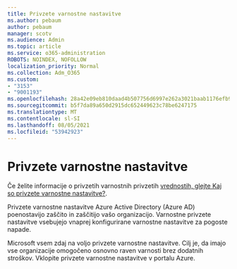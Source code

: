 ```yaml
---
title: Privzete varnostne nastavitve
ms.author: pebaum
author: pebaum
manager: scotv
ms.audience: Admin
ms.topic: article
ms.service: o365-administration
ROBOTS: NOINDEX, NOFOLLOW
localization_priority: Normal
ms.collection: Adm_O365
ms.custom:
- "3153"
- "9001193"
ms.openlocfilehash: 28a42e09eb810daad4b507756d6997e262a3021baab1176efb9050d793c0a05e
ms.sourcegitcommit: b5f7da89a650d2915dc652449623c78be6247175
ms.translationtype: MT
ms.contentlocale: sl-SI
ms.lasthandoff: 08/05/2021
ms.locfileid: "53942923"
---
```

# <a name="security-defaults"></a>Privzete varnostne nastavitve

Če želite informacije o privzetih varnostnih privzetih [vrednostih, glejte Kaj so privzete varnostne nastavitve?](https://docs.microsoft.com/azure/active-directory/conditional-access/concept-conditional-access-security-defaults).

Privzete varnostne nastavitve Azure Active Directory (Azure AD) poenostavijo zaščito in zaščitijo vašo organizacijo. Varnostne privzete nastavitve vsebujejo vnaprej konfigurirane varnostne nastavitve za pogoste napade.

Microsoft vsem zdaj na voljo privzete varnostne nastavitve. Cilj je, da imajo vse organizacije omogočeno osnovno raven varnosti brez dodatnih stroškov. Vklopite privzete varnostne nastavitve v portalu Azure.
